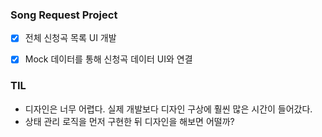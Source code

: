### Song Request Project

- [x] 전체 신청곡 목록 UI 개발
- [x] Mock 데이터를 통해 신청곡 데이터 UI와 연결



### TIL

- 디자인은 너무 어렵다. 실제 개발보다 디자인 구상에 훨씬 많은 시간이 들어갔다. 
- 상태 관리 로직을 먼저 구현한 뒤 디자인을 해보면 어떨까?